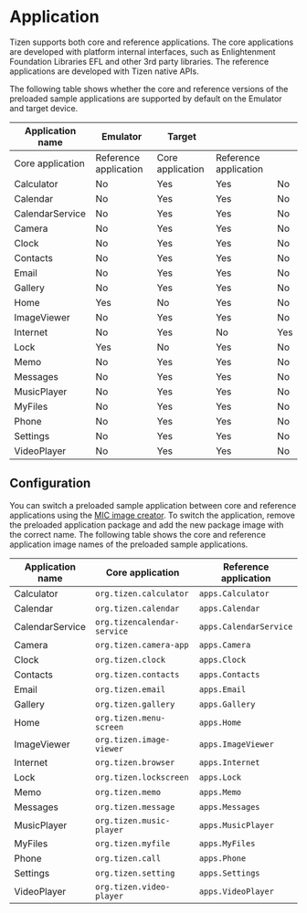 # Application

Tizen supports both core and reference applications. The core applications are developed with platform internal interfaces, such as Enlightenment Foundation Libraries EFL and other 3rd party libraries. The reference applications are developed with Tizen native APIs.

The following table shows whether the core and reference versions of the preloaded sample applications are supported by default on the Emulator and target device.

| Application name | Emulator              | Target           |                       |      |
| ---------------- | --------------------- | ---------------- | --------------------- | ---- |
| Core application | Reference application | Core application | Reference application |      |
| Calculator       | No                    | Yes              | Yes                   | No   |
| Calendar         | No                    | Yes              | Yes                   | No   |
| CalendarService  | No                    | Yes              | Yes                   | No   |
| Camera           | No                    | Yes              | Yes                   | No   |
| Clock            | No                    | Yes              | Yes                   | No   |
| Contacts         | No                    | Yes              | Yes                   | No   |
| Email            | No                    | Yes              | Yes                   | No   |
| Gallery          | No                    | Yes              | Yes                   | No   |
| Home             | Yes                   | No               | Yes                   | No   |
| ImageViewer      | No                    | Yes              | Yes                   | No   |
| Internet         | No                    | Yes              | No                    | Yes  |
| Lock             | Yes                   | No               | Yes                   | No   |
| Memo             | No                    | Yes              | Yes                   | No   |
| Messages         | No                    | Yes              | Yes                   | No   |
| MusicPlayer      | No                    | Yes              | Yes                   | No   |
| MyFiles          | No                    | Yes              | Yes                   | No   |
| Phone            | No                    | Yes              | Yes                   | No   |
| Settings         | No                    | Yes              | Yes                   | No   |
| VideoPlayer      | No                    | Yes              | Yes                   | No   |

## Configuration

You can switch a preloaded sample application between core and reference applications using the [MIC image creator](../tools/mic/mic-overview.md). To switch the application, remove the preloaded application package and add the new package image with the correct name. The following table shows the core and reference application image names of the preloaded sample applications.

| Application name | Core application            | Reference application  |
| ---------------- | --------------------------- | ---------------------- |
| Calculator       | `org.tizen.calculator`      | `apps.Calculator`      |
| Calendar         | `org.tizen.calendar`        | `apps.Calendar`        |
| CalendarService  | `org.tizencalendar-service` | `apps.CalendarService` |
| Camera           | `org.tizen.camera-app`      | `apps.Camera`          |
| Clock            | `org.tizen.clock`           | `apps.Clock`           |
| Contacts         | `org.tizen.contacts`        | `apps.Contacts`        |
| Email            | `org.tizen.email`           | `apps.Email`           |
| Gallery          | `org.tizen.gallery`         | `apps.Gallery`         |
| Home             | `org.tizen.menu-screen`     | `apps.Home`            |
| ImageViewer      | `org.tizen.image-viewer`    | `apps.ImageViewer`     |
| Internet         | `org.tizen.browser`         | `apps.Internet`        |
| Lock             | `org.tizen.lockscreen`      | `apps.Lock`            |
| Memo             | `org.tizen.memo`            | `apps.Memo`            |
| Messages         | `org.tizen.message`         | `apps.Messages`        |
| MusicPlayer      | `org.tizen.music-player`    | `apps.MusicPlayer`     |
| MyFiles          | `org.tizen.myfile`          | `apps.MyFiles`         |
| Phone            | `org.tizen.call`            | `apps.Phone`           |
| Settings         | `org.tizen.setting`         | `apps.Settings`        |
| VideoPlayer      | `org.tizen.video-player`    | `apps.VideoPlayer`     |

